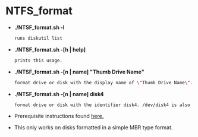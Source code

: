 # NTFS_format

- **./NTSF_format.sh -l**
    ```bash
    runs diskutil list
    ```
- **./NTSF_format.sh -[h | help]**
    ```bash
    prints this usage.
    ```
- **./NTSF_format.sh -[n | name] \"Thumb Drive Name\"**
    ```bash
    format drive or disk with the display name of \"Thumb Drive Name\". Enclose in quotes names with spaces.
    ```
- **./NTSF_format.sh -[n | name] disk4**
    ```bash
    format drive or disk with the identifier disk4. /dev/disk4 is also acceptable Do not use IDs like disk4s1.
    ```
    
- Prerequisite instructions found [here.](https://github.com/osxfuse/osxfuse/wiki/NTFS-3G)
- This only works on disks formatted in a simple MBR type format.

